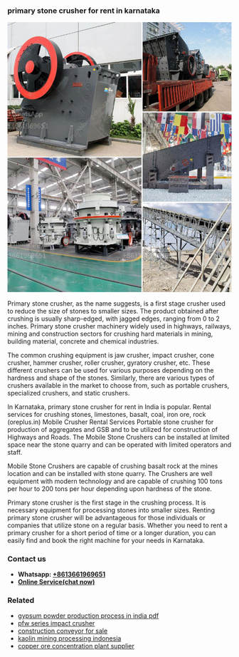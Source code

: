 <h3>primary stone crusher for rent in karnataka</h3><img src='1708587195.jpg' alt=''><p>Primary stone crusher, as the name suggests, is a first stage crusher used to reduce the size of stones to smaller sizes. The product obtained after crushing is usually sharp-edged, with jagged edges, ranging from 0 to 2 inches. Primary stone crusher machinery widely used in highways, railways, mining and construction sectors for crushing hard materials in mining, building material, concrete and chemical industries.</p><p>The common crushing equipment is jaw crusher, impact crusher, cone crusher, hammer crusher, roller crusher, gyratory crusher, etc. These different crushers can be used for various purposes depending on the hardness and shape of the stones. Similarly, there are various types of crushers available in the market to choose from, such as portable crushers, specialized crushers, and static crushers.</p><p>In Karnataka, primary stone crusher for rent in India is popular. Rental services for crushing stones, limestones, basalt, coal, iron ore, rock (oreplus.in) Mobile Crusher Rental Services Portable stone crusher for production of aggregates and GSB and to be utilized for construction of Highways and Roads. The Mobile Stone Crushers can be installed at limited space near the stone quarry and can be operated with limited operators and staff.</p><p>Mobile Stone Crushers are capable of crushing basalt rock at the mines location and can be installed with stone quarry. The Crushers are well equipment with modern technology and are capable of crushing 100 tons per hour to 200 tons per hour depending upon hardness of the stone.</p><p>Primary stone crusher is the first stage in the crushing process. It is necessary equipment for processing stones into smaller sizes. Renting primary stone crusher will be advantageous for those individuals or companies that utilize stone on a regular basis. Whether you need to rent a primary crusher for a short period of time or a longer duration, you can easily find and book the right machine for your needs in Karnataka.</p><h3>Contact us</h3><ul><li><strong>Whatsapp:&nbsp;<a href="https://wa.me/8613661969651">+8613661969651</a></strong></li><li><a href="https://swt.shibang-china.com/?git&amp;zhl&amp;primary stone crusher for rent in karnataka"><strong>Online Service(chat now)</strong></a></li></ul><h3>Related</h3><ul><li><a href='gypsum powder production process in india pdf.md'>gypsum powder production process in india pdf</a></li><li><a href='pfw series impact crusher.md'>pfw series impact crusher</a></li><li><a href='construction conveyor for sale.md'>construction conveyor for sale</a></li><li><a href='kaolin mining processing indonesia.md'>kaolin mining processing indonesia</a></li><li><a href='copper ore concentration plant supplier.md'>copper ore concentration plant supplier</a></li></ul>